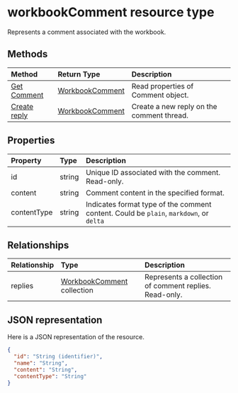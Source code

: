 # workbookComment resource type
 
Represents a comment associated with the workbook.
 
 
## Methods
 
| Method                             | Return Type |Description|
|:---------------|:--------|:----------|
|[Get Comment](comment_get.md) | [WorkbookComment](workbookcommennt.md) |Read properties of Comment object.|
|[Create reply](workbookcomment_post_replies.md) |[WorkbookComment](workbookcomment.md)| Create a new reply on the comment thread.|
 
## Properties
| Property             | Type              |Description|
|:---------------|:--------|:----------|
|id|string|Unique ID associated with the comment. Read-only.|
|content|string|Comment content in the specified format.|
|contentType|string|Indicates format type of the comment content. Could be `plain`, `markdown`, or `delta`|
 
## Relationships
| Relationship | Type     |Description|
|:---------------|:--------|:----------|
|replies|[WorkbookComment](workbookcomment.md) collection|Represents a collection of comment replies. Read-only.|
 
## JSON representation
 
Here is a JSON representation of the resource.
 
<!--{
  "blockType": "resource",
  "baseType": "microsoft.graph.entity",
  "@odata.type": "microsoft.graph.workbookComment"
}-->
 
```json
{
  "id": "String (identifier)",
  "name": "String",
  "content": "String",
  "contentType": "String"
}
 
```
